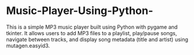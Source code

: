 # Music-Player-Using-Python-
This is a simple MP3 music player built using Python with pygame and tkinter. It allows users to add MP3 files to a playlist, play/pause songs, navigate between tracks, and display song metadata (title and artist) using mutagen.easyid3.
